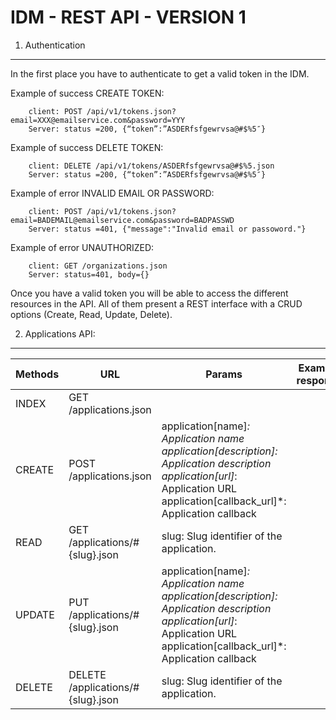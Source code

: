 
IDM - REST API - VERSION 1
==================


1. Authentication
-------------------------------------------
In the first place you have to authenticate to get a valid token in the IDM.

Example of success CREATE TOKEN:
```
    client: POST /api/v1/tokens.json?email=XXX@emailservice.com&password=YYY
    Server: status =200, {“token”:”ASDERfsfgewrvsa@#$%5″}
```  
Example of success DELETE TOKEN:
```
    client: DELETE /api/v1/tokens/ASDERfsfgewrvsa@#$%5.json
    Server: status =200, {“token”:”ASDERfsfgewrvsa@#$%5″}
```

Example of error INVALID EMAIL OR PASSWORD:
```
    client: POST /api/v1/tokens.json?email=BADEMAIL@emailservice.com&password=BADPASSWD
    Server: status =401, {"message":"Invalid email or passoword."}
```

Example of error UNAUTHORIZED:
```
    client: GET /organizations.json
    Server: status=401, body={}
```


Once you have a valid token you will be able to access the different resources in the API. All of them present a REST interface with a CRUD options (Create, Read, Update, Delete).

2. Applications API:
--------------------------

| Methods | URL                               | Params                                                                                                                                                                     | Example response |
|---------|-----------------------------------|----------------------------------------------------------------------------------------------------------------------------------------------------------------------------|------------------|
| INDEX   | GET /applications.json            |                                                                                                                                                                            |                  |
| CREATE  | POST /applications.json           | application[name]*: Application name application[description]: Application description application[url]*: Application URL application[callback_url]*: Application callback |                  |
| READ    | GET /applications/#{slug}.json    | slug: Slug identifier of the application.                                                                                                                                  |                  |
| UPDATE  | PUT /applications/#{slug}.json    | application[name]*: Application name application[description]: Application description application[url]*: Application URL application[callback_url]*: Application callback |                  |
| DELETE  | DELETE /applications/#{slug}.json | slug: Slug identifier of the application.                                                                                                                                  |                  |



